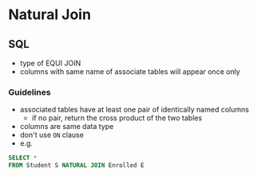 # Natural Join

## SQL
- type of EQUI JOIN
- columns with same name of associate tables will appear once only
### Guidelines
- associated tables have at least one pair of identically named columns
	- if no pair, return the cross product of the two tables
- columns are same data type
- don't use `ON` clause
- e.g.
```sql
SELECT *
FROM Student S NATURAL JOIN Enrolled E
```